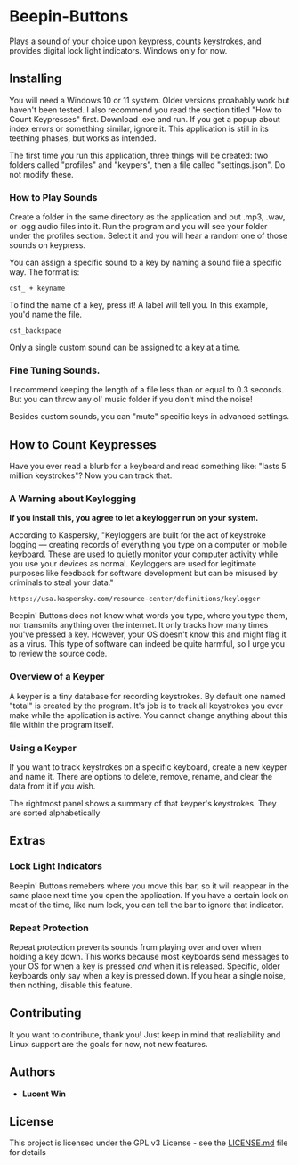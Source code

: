 # Beepin-Buttons
Plays a sound of your choice upon keypress, counts keystrokes, and provides digital lock light indicators. Windows only for now. 

## Installing

You will need a Windows 10 or 11 system. Older versions proabably work but haven't been tested. 
I also recommend you read the section titled "How to Count Keypresses" first. 
Download .exe and run. If you get a popup about index errors or something similar, ignore it. This application is still in its teething phases, but works as intended.

The first time you run this application, three things will be created: two folders called "profiles" and "keypers", then a file called "settings.json". Do not modify these.

### How to Play Sounds


Create a folder in the same directory as the application and put .mp3, .wav, or .ogg audio files into it. Run the program and you will see your folder under the profiles section. Select it and you will hear a random one of those sounds on keypress. 

You can assign a specific sound to a key by naming a sound file a specific way. 
The format is: 
```
cst_ + keyname
```
To find the name of a key, press it! A label will tell you. In this example, you'd name the file.
```
cst_backspace
```
Only a single custom sound can be assigned to a key at a time. 

### Fine Tuning Sounds. 

I recommend keeping the length of a file less than or equal to 0.3 seconds. But you can throw any ol' music folder if you don't mind the noise!

Besides custom sounds, you can "mute" specific keys in advanced settings. 


## How to Count Keypresses
Have you ever read a blurb for a keyboard and read something like: "lasts 5 million keystrokes"? Now you can track that. 

### A Warning about Keylogging

**If you install this, you agree to let a keylogger run on your system.**

According to Kaspersky, "Keyloggers are built for the act of keystroke logging — creating records of everything you type on a computer or mobile keyboard. These are used to quietly monitor your computer activity while you use your devices as normal. Keyloggers are used for legitimate purposes like feedback for software development but can be misused by criminals to steal your data."
```
https://usa.kaspersky.com/resource-center/definitions/keylogger
```
Beepin' Buttons does not know what words you type, where you type them, nor transmits anything over the internet. It only tracks how many times you've pressed a key. However, your OS doesn't know this and might flag it as a virus. This type of software can indeed be quite harmful, so I urge you to review the source code.


### Overview of a Keyper

A keyper is a tiny database for recording keystrokes. By default one named "total" is created by the program. It's job is to track all keystrokes you ever make while the application is active. You cannot change anything about this file within the program itself. 

### Using a Keyper

If you want to track keystrokes on a specific keyboard, create a new keyper and name it. There are options to delete, remove, rename, and clear the data from it if you wish. 

The rightmost panel shows a summary of that keyper's keystrokes. They are sorted alphabetically

## Extras

### Lock Light Indicators

Beepin' Buttons remebers where you move this bar, so it will reappear in the same place next time you open the application. If you have a certain lock on most of the time, like num lock, you can tell the bar to ignore that indicator. 

### Repeat Protection

Repeat protection prevents sounds from playing over and over when holding a key down. This works because most keyboards send messages to your OS for when a key is pressed *and* when it is released. Specific, older keyboards only say when a key is pressed down. If you hear a single noise, then nothing, disable this feature.




## Contributing

It you want to contribute, thank you! Just keep in mind that realiability and Linux support are the goals for now, not new features. 

## Authors

* **Lucent Win**

## License

This project is licensed under the GPL v3 License - see the [LICENSE.md](LICENSE.md) file for details
